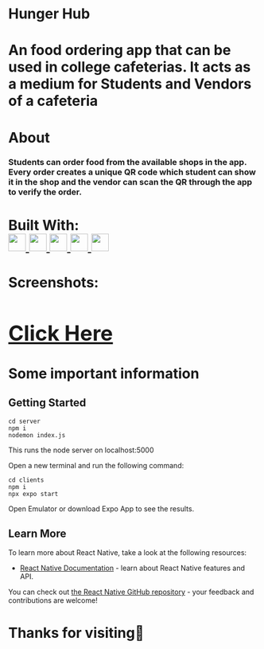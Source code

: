# Hunger Hub

<h1>An food ordering app that can be used in college cafeterias. It acts as a medium for Students and Vendors of a cafeteria</h1>

<h1>About</h1>
<h3>Students can order food from the available shops in the app. Every order creates a unique QR code which student can show it in the shop and the vendor can scan the QR through the app to verify the order.</h3>

<h1>Built With:
<br/>
<a  href="[https://reactnative.org/en/](https://reactnative.dev/)">
    <img height="35px" src="https://img.shields.io/badge/MongoDB-white?style=for-the-badge&logo=mongodb&logoColor=greeen">
  </a>
<a  href="https://nodejs.org/en/">
    <img height="35px" src="https://img.shields.io/badge/Express-white?style=for-the-badge&logo=express&logoColor=black">
  </a>
    <a href="https://reactjs.org/">
    <img height="35px" src="https://img.shields.io/badge/React Native-20232A?style=for-the-badge&logo=react&logoColor=61DAFB">
  </a>
   <a  href="https://nodejs.org/en/">
    <img height="35px" src="https://img.shields.io/badge/NodeJs-a2aa55?style=for-the-badge&logo=node.js&logoColor=white">
  </a>
   <a  href="https://nodejs.org/en/">
    <img height="35px" src="https://img.shields.io/badge/Socket.io-a2aa55?style=for-the-badge&logo=socket.io&logoColor=white&color=black">
  </a>
  
</h1>

<h1>Screenshots: 
<br />
<a href="https://drive.google.com/drive/folders/17qU7j-gzcn2P8nCNdjzZK2l3AHYhKksd?usp=sharing">
  <h2>Click Here</h2>
</a>
</h1>

# Some important information
## Getting Started
```
cd server
npm i
nodemon index.js
```
<p>This runs the node server on localhost:5000</p>
Open a new terminal and run the following command:

```
cd clients
npm i
npx expo start
```
Open Emulator or download Expo App to see the results.

## Learn More

To learn more about React Native, take a look at the following resources:

- [React Native Documentation](https://reactnative.dev/docs/environment-setup) - learn about React Native features and API.

You can check out [the React Native GitHub repository](https://github.com/facebook/react-native) - your feedback and contributions are welcome!



# Thanks for visiting🤗
